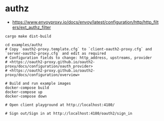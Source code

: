 # authz

- <https://www.envoyproxy.io/docs/envoy/latest/configuration/http/http_filters/ext_authz_filter>

```shell
cargo make dist-build

cd examples/authz
# Copy `oauth2-proxy.template.cfg` to `client-oauth2-proxy.cfg` and `server-oauth2-proxy.cfg` and edit as required
# Configuration fields to change: http_address, upstreams, provider
# <https://oauth2-proxy.github.io/oauth2-proxy/docs/configuration/oauth_provider>
# <https://oauth2-proxy.github.io/oauth2-proxy/docs/configuration/overview>

# Build and run example images
docker-compose build
docker-compose up
docker-compose down

# Open client playground at http://localhost:4180/

# Sign out/Sign in at http://localhost:4180/oauth2/sign_in
```
